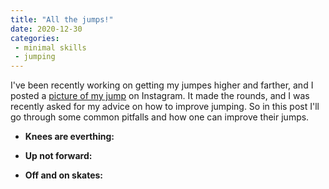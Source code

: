 ```yaml
---
title: "All the jumps!"
date: 2020-12-30
categories:
 - minimal skills
 - jumping
---
```


I've been recently working on getting my jumpes higher and farther,
and I posted a [picture of my jump]() on Instagram.  It made the
rounds, and I was recently asked for my advice on how to improve
jumping. So in this post I'll go through some common pitfalls and how
one can improve their jumps.

- __Knees are everthing:__

- __Up not forward:__

- __Off and on skates:__
